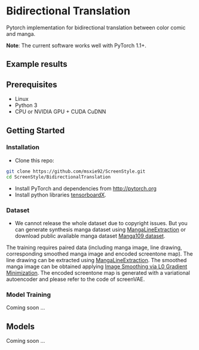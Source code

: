 # Bidirectional Translation

Pytorch implementation for bidirectional translation between color comic and manga. 

**Note**: The current software works well with PyTorch 1.1+. 

## Example results


## Prerequisites
- Linux
- Python 3
- CPU or NVIDIA GPU + CUDA CuDNN


## Getting Started ###
### Installation
- Clone this repo:
```bash
git clone https://github.com/msxie92/ScreenStyle.git
cd ScreenStyle/BidirectionalTranslation
```
- Install PyTorch and dependencies from http://pytorch.org
- Install python libraries [tensorboardX](https://github.com/lanpa/tensorboardX).


### Dataset
- We cannot release the whole dataset due to copyright issues. But you can generate synthesis manga dataset using [MangaLineExtraction](https://github.com/ljsabc/MangaLineExtraction) or download public available manga dataset [Manga109 dataset](http://www.manga109.org/en/).

The training requires paired data (including manga image, line drawing, corresponding smoothed manga image and encoded screentone map). 
The line drawing can be extracted using [MangaLineExtraction](https://github.com/ljsabc/MangaLineExtraction).
The smoothed manga image can be obtained applying [Image Smoothing via L0 Gradient Minimization](www.cse.cuhk.edu.hk/~leojia/projects/L0smoothing/).
The encoded screentone map is generated with a variational autoencoder and please refer to the code of screenVAE.


### Model Training
Coming soon ...


## Models
Coming soon ...


